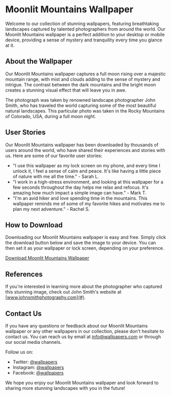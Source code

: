 <!--
Write me content for website with wallpaper which alt text is:

"A photograph of a full moon rising over a mountain range, with mist and clouds adding to the sense of mystery."

The name/title of the page should not be 1:1 copy of the alt text but rather a real content of the website which is using this wallpaper.

- Use markdown format 
- Start with the heading
- The content should look like a real website 
- Include real sections like references, contact, user stories, etc. use things relevant to the page purpose.
- Feel free to use structure like headings, bullets, numbering, blockquotes, paragraphs, horizontal lines, etc.
- You can use formatting like bold or _italic_
- You can include UTF-8 emojis
- Links should be only #hash anchors (and you can refer to the document itself)
- Do not include images
-->

<!--font:Montserrat-->

# Moonlit Mountains Wallpaper

Welcome to our collection of stunning wallpapers, featuring breathtaking landscapes captured by talented photographers from around the world. Our Moonlit Mountains wallpaper is a perfect addition to your desktop or mobile device, providing a sense of mystery and tranquility every time you glance at it.

## About the Wallpaper

Our Moonlit Mountains wallpaper captures a full moon rising over a majestic mountain range, with mist and clouds adding to the sense of mystery and intrigue. The contrast between the dark mountains and the bright moon creates a stunning visual effect that will leave you in awe.

The photograph was taken by renowned landscape photographer John Smith, who has traveled the world capturing some of the most beautiful natural landscapes. This particular photo was taken in the Rocky Mountains of Colorado, USA, during a full moon night.

## User Stories

Our Moonlit Mountains wallpaper has been downloaded by thousands of users around the world, who have shared their experiences and stories with us. Here are some of our favorite user stories:

- "I use this wallpaper as my lock screen on my phone, and every time I unlock it, I feel a sense of calm and peace. It's like having a little piece of nature with me all the time." - Sarah L.
- "I work in a high-stress environment, and looking at this wallpaper for a few seconds throughout the day helps me relax and refocus. It's amazing how much impact a simple image can have." - Mark T.
- "I'm an avid hiker and love spending time in the mountains. This wallpaper reminds me of some of my favorite hikes and motivates me to plan my next adventure." - Rachel S.

## How to Download

Downloading our Moonlit Mountains wallpaper is easy and free. Simply click the download button below and save the image to your device. You can then set it as your wallpaper or lock screen, depending on your preference.

[Download Moonlit Mountains Wallpaper](#)

## References

If you're interested in learning more about the photographer who captured this stunning image, check out John Smith's website at [www.johnsmithphotography.com](#).

## Contact Us

If you have any questions or feedback about our Moonlit Mountains wallpaper or any other wallpapers in our collection, please don't hesitate to contact us. You can reach us by email at [info@wallpapers.com](mailto:info@wallpapers.com) or through our social media channels.

Follow us on:
- Twitter: [@wallpapers](#)
- Instagram: [@wallpapers](#)
- Facebook: [@wallpapers](#)

We hope you enjoy our Moonlit Mountains wallpaper and look forward to sharing more stunning landscapes with you in the future!
